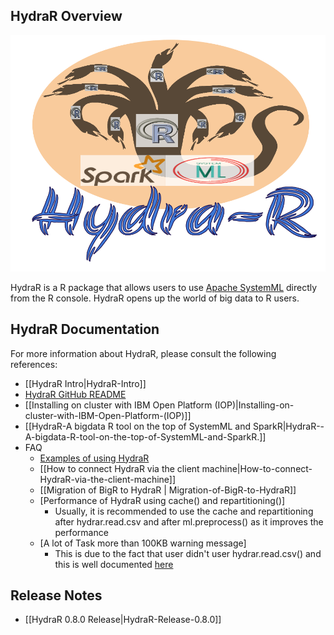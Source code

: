 ## HydraR Overview

![HydraR logo](images/hydraR-logo.png)

HydraR is a R package that allows users to use [Apache SystemML](https://sparktc.github.io/systemml/index.html) directly from the R console. HydraR opens up the world of big data to R users.

## HydraR Documentation

For more information about HydraR, please consult the following references:

- [[HydraR Intro|HydraR-Intro]]
- [HydraR GitHub README](https://github.com/SparkTC/spark-hydrar/blob/master/README.md)
- [[Installing on cluster with IBM Open Platform (IOP)|Installing-on-cluster-with-IBM-Open-Platform-(IOP)]]
- [[HydraR-A bigdata R tool on the top of SystemML and SparkR|HydraR--A-bigdata-R-tool-on-the-top-of-SystemML-and-SparkR.]]
- FAQ
  - [Examples of using HydraR](https://github.com/SparkTC/spark-hydrar/tree/master/HydraR/inst/examples)
  - [[How to connect HydraR via the client machine|How-to-connect-HydraR-via-the-client-machine]]
  - [[Migration of BigR to HydraR | Migration-of-BigR-to-HydraR]]
  - [Performance of HydraR using cache() and repartitioning()]
     - Usually, it is recommended to use the cache and repartitioning after hydrar.read.csv and after ml.preprocess() as it improves the performance
  - [A lot of Task more than 100KB warning message]
    - This is due to the fact that user didn't user hydrar.read.csv() and this is well documented 
      [here](http://stackoverflow.com/questions/33892240/large-task-size-for-simplest-program)




## Release Notes

- [[HydraR 0.8.0 Release|HydraR-Release-0.8.0]] 
